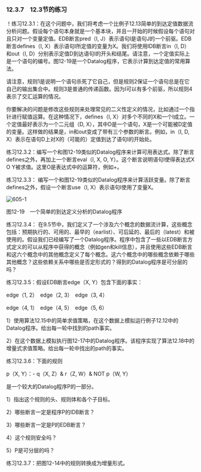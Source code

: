 ### 12.3.7　12.3节的练习

！练习12.3.1：在这个问题中，我们将考虑一个比例子12.13简单的到达定值数据流分析问题。假设每个语句本身就是一个基本块，并且一开始的时候假设每个语句对且只对一个变量定值。EDB断言pred（I, J）表示语句I是语句J的一个前驱。EDB断言defines（I, X）表示语句I所定值的变量为X。我们将使用IDB断言in（I, D）和out（I, D）分别表示定值D到达语句I的开头和结尾。请注意，一个定值实际上是一个语句的编号。图12-19是一个Datalog程序，它表示计算到达定值的常用算法。

请注意，规则1是说明一个语句杀死了它自己，但是规则2保证一个语句总是在它自己的输出集合中。规则3是普通的传递函数。因为I可以有多个前驱，所以规则4表示了交汇运算的情况。

你要解决的问题是修改这些规则来处理常见的二义性定义的情况，比如通过一个指针进行赋值运算。在这种情况下，defines（I, X）对多个不同的X和一个I成立。一个定值最好表示为一个二元组（D, X），其中D是一个语句，X是一个可能被D定值的变量。这样做的结果是，in和out变成了带有三个参数的断言。例如，in（I, D, X）表示在语句D上对X的（可能的）定值到达了语句I的开始处。

练习12.3.2：编写一个和图12-19类似的Datalog程序来计算可用表达式。除了断言defines之外，再加上一个断言eval（I, X, O, Y）。这个断言说明语句I使得表达式X O Y被求值。这里O是表达式中的运算符，例如+。

练习12.3.3： 编写一个和图12-19类似的Datalog程序来计算活跃变量。除了断言defines之外，假设一个断言use（I, X）表示语句I使用了变量X。

![605-1](../Images/image05078.jpeg)

图12-19　一个简单的到达定义分析的Datalog程序

练习12.3.4： 在9.5节中，我们定义了一个涉及六个概念的数据流计算，这些概念包括：预期执行的、可用的、最早的（earlist）、可后延的、最后的（latest）和被使用的。假设我们已经编写了一个Datalog程序。程序中包含了一些以EDB断言方式定义的可以从程序中获得的概念（例如gen和kill信息），并且使用这些EDB断言和这六个概念中的其他概念定义了每个概念。这六个概念中的哪些概念依赖于哪些其他概念？这些依赖关系中哪些是否定形式的？得到的Datalog程序是可分层的吗？

练习12.3.5：假设EDB断言edge（X, Y）包含下面的事实：

edge（1, 2）　edge（2, 3）　edge（3, 4）

edge（4, 1）　edge（4, 5）　edge（5, 6）

1）使用算法12.15中的简单求值策略，在这个数据上模拟运行例子12.12中的Datalog程序。给出每一轮中找到的path事实。

2）在这个数据上模拟执行图12-17中的Datalog程序。该程序实现了算法12.18中的增量式求值策略。给出每一轮中找出的path的事实。

练习12.3.6：下面的规则

p（X, Y）：- q（X, Z）& r（Z, W）& NOT p（W, Y）

是一个较大的Datalog程序P的一部分。

1）指出这个规则的头、规则体和各个子目标。

2）哪些断言一定是程序P的IDB断言？

3）哪些断言一定是P的EDB断言？

4）这个规则安全吗？

5）P是可分层的吗？

练习12.3.7：把图12-14中的规则转换成为增量形式。